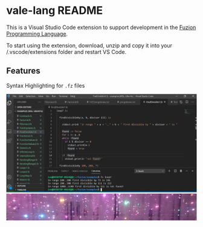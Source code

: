 # vale-lang README

This is a Visual Studio Code extension to support development in the [Fuzion Programming Language](https://flang.dev).

To start using the extension, download, unzip and copy it into your <user home>/.vscode/extensions folder and restart VS Code.

## Features

Syntax Highlighting for `.fz` files

![Preview](images/vscode.png)
![Fuzion logo](images/banner.png)
